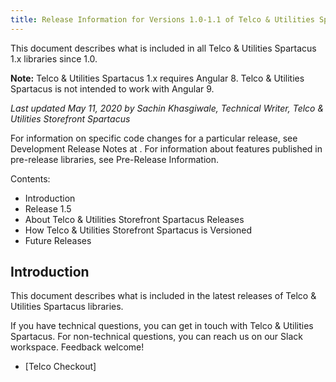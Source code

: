 ```yaml
---
title: Release Information for Versions 1.0-1.1 of Telco & Utilities Spartacus Libraries
---
```


This document describes what is included in all Telco & Utilities Spartacus 1.x libraries since 1.0.

**Note:** Telco & Utilities Spartacus 1.x requires Angular 8. Telco & Utilities Spartacus is not intended to work with Angular 9.

*Last updated May 11, 2020 by Sachin Khasgiwale, Technical Writer, Telco & Utilities Storefront Spartacus*

For information on specific code changes for a particular release, see Development Release Notes at .
For information about features published in pre-release libraries, see Pre-Release Information.

Contents:

- Introduction
- Release 1.5
- About Telco & Utilities Storefront Spartacus Releases
- How Telco & Utilities Storefront Spartacus is Versioned
- Future Releases

## Introduction

This document describes what is included in the latest releases of Telco & Utilities Spartacus libraries.

If you have technical questions, you can get in touch with Telco & Utilities Spartacus. For non-technical questions, you can reach us on our Slack workspace. Feedback welcome!

- [Telco Checkout]